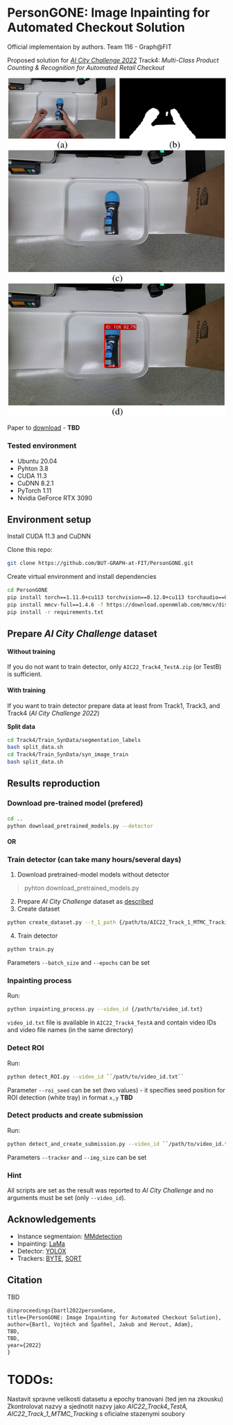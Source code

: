 # PersonGONE: Image Inpainting for Automated Checkout Solution
Official implementaion by authors. 
Team 116 - Graph@FIT

Proposed solution for [_AI City Challenge 2022_](https://www.aicitychallenge.org/) Track4: _Multi-Class Product Counting & Recognition for Automated Retail Checkout_

![teaser](assets/teaser.jpg)

Paper to [download](https://openaccess.thecvf.com) - **TBD**

### Tested environment

* Ubuntu 20.04
* Pyhton 3.8
* CUDA 11.3
* CuDNN 8.2.1
* PyTorch 1.11
* Nvidia GeForce RTX 3090

## Environment setup

Install CUDA 11.3 and CuDNN

Clone this repo: 

```bash
git clone https://github.com/BUT-GRAPH-at-FIT/PersonGONE.git
```

Create virtual environment and install dependencies
```bash
cd PersonGONE
pip install torch==1.11.0+cu113 torchvision==0.12.0+cu113 torchaudio==0.11.0+cu113 -f https://download.pytorch.org/whl/cu113/torch_stable.html
pip install mmcv-full==1.4.6 -f https://download.openmmlab.com/mmcv/dist/cu113/torch1.10.0/index.html
pip install -r requirements.txt
```
## Prepare _AI City Challenge_ dataset

#### Without training
If you do not want to train detector, only ``AIC22_Track4_TestA.zip`` (or TestB) is sufficient.

#### With training <a name="training-ref"></a>
If you want to train detector prepare data at least from Track1, Track3, and Track4 (_AI City Challenge 2022_)  

<!--Please run ``split_data.sh`` in
(**TODO**: v kazde slozce? - zkontrolovat)
> Track4/Train_SynData/segmenation_labels  

and

>Track4/Train_SynData/syn_image_train
-->

**Split data**
```bash
cd Track4/Train_SynData/segmentation_labels
bash split_data.sh
cd Track4/Train_SynData/syn_image_train
bash split_data.sh
```


## Results reproduction

### Download pre-trained model (prefered)
```bash
cd ..
python download_pretrained_models.py --detector
```

#### OR

### Train detector (can take many hours/several days)
1. Download pretrained-model models without detector  
> pyhton download_pretrained_models.py
2. Prepare _AI City Challenge_ dataset as [described](#training-ref)
3. Create dataset
```bash
python create_dataset.py --t_1_path {/path/to/AIC22_Track_1_MTMC_Tracking} --t_3_path {/path/to/AIC22_Track3_ActionRecognition} --t_4_track {/path/to/AIC_Track4/Train_SynData}
```
4. Train detector
```bash
python train.py  
```
Parameters ``--batch_size`` and ``--epochs`` can be set

### Inpainting process
Run:
```bash
python inpainting_process.py --video_id {/path/to/video_id.txt}
```

``video_id.txt`` file is available in ``AIC22_Track4_TestA`` and contain video IDs and video file names (in the same directory)

### Detect ROI
Run:
```bash
python detect_ROI.py --video_id ``/path/to/video_id.txt``  
```
Parameter ``--roi_seed`` can be set (two values) - it specifies seed position for ROI detection (white tray) in format ``x,y`` **TBD**

### Detect products and create submission
Run:
```bash
python detect_and_create_submission.py --video_id ``/path/to/video_id.txt``  
```
Parameters ``--tracker`` and ``--img_size`` can be set

### Hint
All scripts are set as the result was reported to _AI City Challenge_ and no arguments must be set (only ``--video_id``).

## Acknowledgements
* Instance segmentaion: [MMdetection](https://github.com/open-mmlab/mmdetection)
* Inpainting: [LaMa](https://github.com/saic-mdal/lama)
* Detector: [YOLOX](https://github.com/Megvii-BaseDetection/YOLOX)
* Trackers: [BYTE](https://github.com/ifzhang/ByteTrack), [SORT](https://github.com/abewley/sort)

## Citation
TBD
```
@inproceedings{bartl2022personGone,
title={PersonGONE: Image Inpainting for Automated Checkout Solution},
author={Bartl, Vojtěch and Špaňhel, Jakub and Herout, Adam},
TBD,
TBD,
year={2022}
}
```


# TODOs:
Nastavit spravne velikosti datasetu a epochy tranovani (ted jen na zkousku)  
Zkontrolovat nazvy a sjednotit nazvy jako _AIC22_Track4_TestA, AIC22_Track_1_MTMC_Tracking_ s oficialne stazenymi soubory
